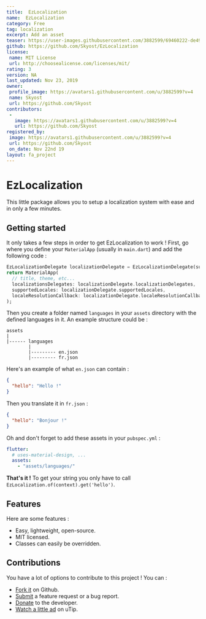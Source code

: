 ```yaml
---
title:  EzLocalization
name:  EzLocalization
category: Free
tag: localization
excerpt: Add an asset
teaser: https://user-images.githubusercontent.com/3882599/69460222-de49cc80-0d73-11ea-9875-4c2cda62a307.png
github: https://github.com/Skyost/EzLocalization
license:
 name: MIT License
 url: http://choosealicense.com/licenses/mit/
rating: 3
version: NA
last_updated: Nov 23, 2019
owner:
 profile_image: https://avatars1.githubusercontent.com/u/3882599?v=4
 name: Skyost
 url: https://github.com/Skyost
contributors:
 -
   image: https://avatars1.githubusercontent.com/u/3882599?v=4
   url: https://github.com/Skyost
registered_by:
 image: https://avatars1.githubusercontent.com/u/3882599?v=4
 url: https://github.com/Skyost
 on_date: Nov 22nd 19
layout: fa_project
---
```

# EzLocalization

This little package allows you to setup a localization system with ease and in only a few minutes.

## Getting started

It only takes a few steps in order to get EzLocalization to work !
First, go where you define your `MaterialApp` (usually in `main.dart`) and add the following code :

```dart
EzLocalizationDelegate localizationDelegate = EzLocalizationDelegate(supportedLocales: [Locale('en'), Locale('fr')]); // The first language is your default language.
return MaterialApp(
  // title, theme, etc...
  localizationsDelegates: localizationDelegate.localizationDelegates,
  supportedLocales: localizationDelegate.supportedLocales,
  localeResolutionCallback: localizationDelegate.localeResolutionCallback,
);
```

Then you create a folder named `languages` in your `assets` directory with the defined languages in it.
An example structure could be :

```
assets
|
|------ languages
        |
        |--------- en.json
        |--------- fr.json
```

Here's an example of what `en.json` can contain :

```json
{
  "hello": "Hello !"
}
```

Then you translate it in `fr.json` :

```json
{
  "hello": "Bonjour !"
}
```

Oh and don't forget to add these assets in your `pubspec.yml` :

```yml
flutter:
  # uses-material-design, ...
  assets:
    - "assets/languages/"
```

**That's it !** To get your string you only have to call `EzLocalization.of(context).get('hello')`.

## Features

Here are some features :

* Easy, lightweight, open-source.
* MIT licensed.
* Classes can easily be overridden.

## Contributions

You have a lot of options to contribute to this project ! You can :

* [Fork it](https://github.com/Skyost/EzLocalization/fork) on Github.
* [Submit](https://github.com/Skyost/EzLocalization/issues/new/choose) a feature request or a bug report.
* [Donate](https://paypal.me/Skyost) to the developer.
* [Watch a little ad](https://utip.io/skyost) on uTip.